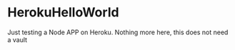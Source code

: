 # HerokuHelloWorld
Just testing a Node APP on Heroku. Nothing more here, this does not need a vault
